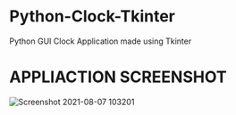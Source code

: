 # Python-Clock-Tkinter
Python GUI Clock Application made using Tkinter

# APPLIACTION SCREENSHOT
![Screenshot 2021-08-07 103201](https://user-images.githubusercontent.com/72114434/128588615-cd0a8f69-3c19-449c-ae71-db93114cc572.png)
